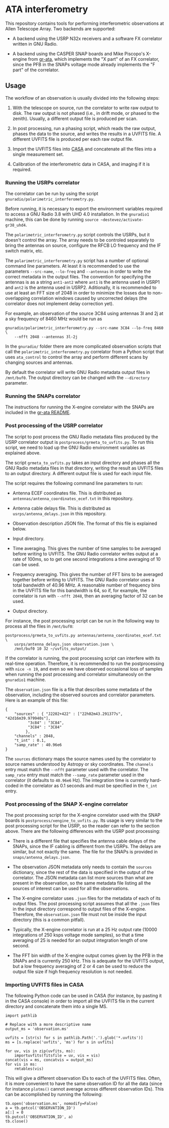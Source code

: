 # ATA interferometry

This repository contains tools for performing interferometric observations at
Allen Telescope Array. Two backends are supported:

* A backend using the USRP N32x receivers and a software FX correlator written
in GNU Radio.

* A backend using the CASPER SNAP boards and Mike Piscopo's X-engine from
[gr-ata](https://github.com/SETIatHCRO/gr-ata), which implements the "X part" of
an FX correlator, since the PFB in the SNAPs voltage mode already implements the
"F part" of the correlator.

## Usage

The workflow of an observation is usually divided into the following steps:

1. With the telescope on source, run the correlator to write raw output to
disk. The raw output is not phased (i.e., in drift mode, or phased to the
zenith). Usually, a different output file is produced per scan.

2. In post processing, run a phasing script, which reads the raw output, phases
the data to the source, and writes the results in a UVFITS file. A different
UVFITS file is produced per each raw output file.

3. Import the UVFITS files into [CASA](https://casa.nrao.edu/) and concatenate
all the files into a single measurement set.

4. Calibration of the interferometric data in CASA, and imaging if it is
required.

### Running the USRPs correlator

The correlator can be run by using the script
`gnuradio/polarimetric_interferometry.py`.

Before running, it is necessary to export the environment variables required to
access a GNU Radio 3.8 with UHD 4.0 installation. In the `gnuradio1` machine,
this can be done by running `source ~destevez/activate-gr38_uhd4`.

The `polarimetric_interferometry.py` script controls the USRPs, but it doesn't control
the array. The array needs to be controled separately to bring the antennas on
source, configure the RFCB LO frequency and the IF switch matrix, etc.

The `polarimetric_interferometry.py` script has a number of optional command
line parameters. At least it is recommended to use the parameters `--src-name`,
`--lo-freq` and `--antennas` in order to write the correct metadata in the
output files. The convention for specifying the antennas is as a string
`ant1-ant2` where `ant1` is the antenna used in USRP1 and `ant2` is the antenna
used in USRP2. Aditionally, it is recommended to use at least an FFT size of 2048
in order to minimize the losses due to non-overlapping correlation windows caused
by uncorrected delays (the correlator does not implement delay correction yet).

For example, an observation of the source 3C84 using antennas 3l
and 2j at a sky frequency of 8460 MHz would be run as
```
gnuradio/polarimetric_interferometry.py --src-name 3C84 --lo-freq 8460 \
    --nfft 2048 --antennas 3l-2j
```

In the `gnuradio/` folder there are more complicated observation scripts that
call the `polarimetric_interferometry.py` correlator from a Python script that
uses `ata_control` to control the array and perform different scans by changing
sources and antennas.

By default the correlator will write GNU Radio metadata output files in
`/mnt/buf0`. The output directory can be changed with the `--directory` parameter.

### Running the SNAPs correlator

The instructions for running the X-engine correlator with the SNAPs are included
in the [gr-ata
README](https://github.com/SETIatHCRO/gr-ata#3c84-5-minute-calibration).

### Post processing of the USRP correlator

The script to post process the GNU Radio metadata files produced by the USRP
correlator output is `postprocess/grmeta_to_uvfits.py`. To run this script, we
need to load up the GNU Radio environment variables as explained above.

The script `grmeta_to_uvfits.py` takes an input directory and phases all the
GNU Radio metadata files in that directory, writing the result as UVFITS files
to an output directory. A different output file is used for each input file.

The script requires the following command line parameters to run:

* Antenna ECEF coordinates file. This is distributed as
  `antennas/antenna_coordinates_ecef.txt` in this repository.

* Antenna cable delays file. This is distributed as `usrps/antenna_delays.json`
  in this repository.

* Observation description JSON file. The format of this file is explained below.

* Input directory.

* Time averaging. This gives the number of time samples to be averaged before
  writing to UVFITS. The GNU Radio correlator writes output at a rate of 100ms,
  so to get one second integrations a time averaging of 10 can be used.

* Frequency averaging. This gives the number of FFT bins to be averaged together
  before writing to UVFITS. The GNU Radio correlator uses a total bandwidth of
  40.96 MHz. A reasonable number of frequency bins in the UVFITS file for this
  bandwidth is 64, so if, for example, the correlator is run with `--nfft 2048`,
  then an averaging factor of 32 can be used.

* Output directory.

For instance, the post processing script can be run in the following way to
process all the files in `/mnt/buf0`:
```
postprocess/grmeta_to_uvfits.py antennas/antenna_coordinates_ecef.txt \
    usrps/antenna_delays.json observation.json \
    /mnt/buf0 10 32 ~/uvfits_output/
```

If the correlator is running, the post processing script can interfere with its
real-time operation. Therefore, it is recommended to run the postprocessing with
`nice -n 19`, and even so we have observed occasional loss of samples when
running the post processing and correlator simultaneosly on the `gnuradio1`
machine.

The `observation.json` file is a file that describes some metadata of the
observation, including the observed sources and correlator parameters. Here is
an example of this file:
```
{
    "sources" : { "J2202+422" : ["22h02m43.291377s", "42d16m39.979940s"],
		  "3c84" : "3C84",
		  "3C84" : "3C84"
		 },
    "channels" : 2048,
    "t_int" : 0.1,
    "samp_rate" : 40.96e6   
}

```
The `sources` dictionary maps the source names used by the correlator to
source names understood by Astropy or sky coordinates. The `channels` entry must
match the `--nfft` parameter used with the correlator. The `samp_rate` entry must
match the `--samp_rate` parameter used in the correlator (it defaults to
`40.96e6` Hz). The integration time is currently hard-coded in the correlator as
0.1 seconds and must be specified in the `t_int` entry.

### Post processing of the SNAP X-engine correlator

The post processing script for the X-engine correlator used with the SNAP boards
is `postprocess/xengine_to_uvfits.py`. Its usage is very similar to the post
processing script for the USRP, so the reader can refer to the section
above. There are the following differences with the USRP post processing:

* There is a different file that specifies the antenna cable delays of the
  SNAPs, since the IF cabling is different from the USRPs. The delays are
  similar, but not exactly the same. The file for the SNAPs is provided in
  `snaps/antenna_delays.json`.

* The observation JSON metadata only needs to contain the `sources` dictionary,
  since the rest of the data is specified in the output of the correlator. The
  JSON metadata can list more sources than what are present in the observation,
  so the same metadata file listing all the sources of interest can be used for
  all the observations.

* The X-engine correlator uses `.json` files for the metadata of each of its
  output files. The post processing script assumes that all the `.json` files in
  the input directory correspond to output files of the X-engine. Therefore, the
  `observation.json` file must not be inside the input directory (this is a
  common pitfall).

* Typically, the X-engine correlator is run at a 25 Hz output rate (10000
  integrations of 250 ksps voltage mode samples), so that a time averaging of
  25 is needed for an output integration length of one second.

* The FFT bin width of the X-engine output comes given by the PFB in the SNAPs
  and is currently 250 kHz. This is adequate for the UVFITS output, but a low
  frequency averaging of 2 or 4 can be used to reduce the output file size if high
  frequency resolution is not needed.

### Importing UVFITS files in CASA

The following Python code can be used in CASA (for instance, by pasting it in
the CASA console) in order to import all the UVFITS file in the current
directory and concatenate them into a single MS.

```
import pathlib

# Replace with a more descriptive name
output_ms = 'observation.ms'

uvfits = [str(s) for s in pathlib.Path('.').glob('*.uvfits')]
ms = [s.replace('uvfits', 'ms') for s in uvfits]

for uv, vis in zip(uvfits, ms):
    importuvfits(fitsfile = uv, vis = vis)
concat(vis = ms, concatvis = output_ms)
for vis in ms:
    rmtables(vis)
```

This will give a different observation IDs to each of the UVFITS files. Often, it
is more convenient to have the same observation ID for all the data (since for
instance `plotms()` cannot average across different observation IDs). This can
be accomplished by running the following:

```
tb.open('observation.ms', nomodify=False)
a = tb.getcol('OBSERVATION_ID')
a[:] = 0
tb.putcol('OBSERVATION_ID', a)
tb.close()
```
